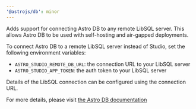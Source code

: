```yaml
---
'@astrojs/db': minor
---
```


Adds support for connecting Astro DB to any remote LibSQL server. This allows Astro DB to be used with self-hosting and air-gapped deployments.

To connect Astro DB to a remote LibSQL server instead of Studio, set the following environment variables:

- `ASTRO_STUDIO_REMOTE_DB_URL`: the connection URL to your LibSQL server
- `ASTRO_STUDIO_APP_TOKEN`: the auth token to your LibSQL server

Details of the LibSQL connection can be configured using the connection URL.

For more details, please visit [the Astro DB documentation](https://docs.astro.build/en/guides/astro-db/#libsql)
